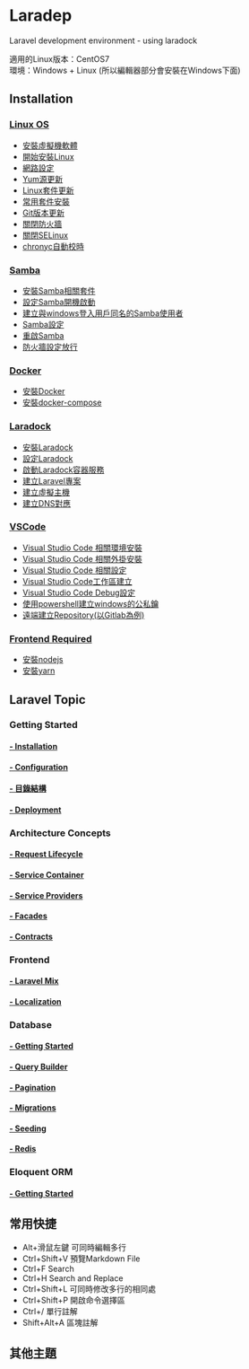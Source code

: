 # Laradep
Laravel development environment - using laradock<br/>

適用的Linux版本：CentOS7<br/>
環境：Windows + Linux (所以編輯器部分會安裝在Windows下面)

## Installation
### [Linux OS](https://github.com/Internaltide/Laradep/blob/master/documents/Linux%20OS.md)
 * [安裝虛擬機軟體](https://github.com/Internaltide/Laradep/blob/master/documents/Linux%20OS.md#%E5%AE%89%E8%A3%9D%E8%99%9B%E6%93%AC%E6%A9%9F%E8%BB%9F%E9%AB%94)
 * [開始安裝Linux](https://github.com/Internaltide/Laradep/blob/master/documents/Linux%20OS.md#%E9%96%8B%E5%A7%8B%E5%AE%89%E8%A3%9Dlinux)
 * [網路設定](https://github.com/Internaltide/Laradep/blob/master/documents/Linux%20OS.md#%E7%B6%B2%E8%B7%AF%E8%A8%AD%E5%AE%9A)
 * [Yum源更新](https://github.com/Internaltide/Laradep/blob/master/documents/Linux%20OS.md#yum%E6%BA%90%E6%9B%B4%E6%96%B0)
 * [Linux套件更新](https://github.com/Internaltide/Laradep/blob/master/documents/Linux%20OS.md#linux%E5%A5%97%E4%BB%B6%E6%9B%B4%E6%96%B0)
 * [常用套件安裝](https://github.com/Internaltide/Laradep/blob/master/documents/Linux%20OS.md#%E5%B8%B8%E7%94%A8%E5%A5%97%E4%BB%B6%E5%AE%89%E8%A3%9D)
 * [Git版本更新](https://github.com/Internaltide/Laradep/blob/master/documents/Linux%20OS.md#git%E7%89%88%E6%9C%AC%E6%9B%B4%E6%96%B0)
 * [關閉防火牆](https://github.com/Internaltide/Laradep/blob/master/documents/Linux%20OS.md#%E9%97%9C%E9%96%89%E9%98%B2%E7%81%AB%E7%89%86)
 * [關閉SELinux](https://github.com/Internaltide/Laradep/blob/master/documents/Linux%20OS.md#%E7%B7%A8%E8%BC%AF-etcselinuxconfig%E9%97%9C%E9%96%89selinux)
  * [chronyc自動校時](https://github.com/Internaltide/Laradep/blob/master/documents/Linux%20OS.md#chronyc%E8%87%AA%E5%8B%95%E6%A0%A1%E6%99%82)
### [Samba](https://github.com/Internaltide/Laradep/blob/master/documents/Samba.md)
 * [安裝Samba相關套件](https://github.com/Internaltide/Laradep/blob/master/documents/Samba.md#%E5%AE%89%E8%A3%9Dsamba%E7%9B%B8%E9%97%9C%E5%A5%97%E4%BB%B6)
 * [設定Samba開機啟動](https://github.com/Internaltide/Laradep/blob/master/documents/Samba.md#%E8%A8%AD%E5%AE%9Asamba%E9%96%8B%E6%A9%9F%E5%95%9F%E5%8B%95)
 * [建立與windows登入用戶同名的Samba使用者](https://github.com/Internaltide/Laradep/blob/master/documents/Samba.md#%E5%BB%BA%E7%AB%8B%E8%88%87windows%E7%99%BB%E5%85%A5%E7%94%A8%E6%88%B6%E5%90%8C%E5%90%8D%E7%9A%84samba%E4%BD%BF%E7%94%A8%E8%80%85)
 * [Samba設定](https://github.com/Internaltide/Laradep/blob/master/documents/Samba.md#samba%E8%A8%AD%E5%AE%9A)
 * [重啟Samba](https://github.com/Internaltide/Laradep/blob/master/documents/Samba.md#%E9%87%8D%E5%95%9Fsamba)
 * [防火牆設定放行](https://github.com/Internaltide/Laradep/blob/master/documents/Samba.md#%E9%98%B2%E7%81%AB%E7%89%86%E8%A8%AD%E5%AE%9A%E6%94%BE%E8%A1%8C)
### [Docker](https://github.com/Internaltide/Laradep/blob/master/documents/Docker.md)
 * [安裝Docker](https://github.com/Internaltide/Laradep/blob/master/documents/Docker.md#%E5%AE%89%E8%A3%9Ddocker)
 * [安裝docker-compose](https://github.com/Internaltide/Laradep/blob/master/documents/Docker.md#%E5%AE%89%E8%A3%9Ddocker-compose)
### [Laradock](https://github.com/Internaltide/Laradep/blob/master/documents/Laradock.md)
 * [安裝Laradock](https://github.com/Internaltide/Laradep/blob/master/documents/Laradock.md#%E5%AE%89%E8%A3%9Dlaradock)
 * [設定Laradock](https://github.com/Internaltide/Laradep/blob/master/documents/Laradock.md#%E8%A8%AD%E5%AE%9Alaradock)
 * [啟動Laradock容器服務](https://github.com/Internaltide/Laradep/blob/master/documents/Laradock.md#%E5%95%9F%E5%8B%95laradock%E5%AE%B9%E5%99%A8%E6%9C%8D%E5%8B%99)
 * [建立Laravel專案](https://github.com/Internaltide/Laradep/blob/master/documents/Laradock.md#%E5%BB%BA%E7%AB%8Blaravel%E5%B0%88%E6%A1%88)
 * [建立虛擬主機](https://github.com/Internaltide/Laradep/blob/master/documents/Laradock.md#%E5%BB%BA%E7%AB%8B%E8%99%9B%E6%93%AC%E4%B8%BB%E6%A9%9F)
 * [建立DNS對應](https://github.com/Internaltide/Laradep/blob/master/documents/Laradock.md#%E7%B7%A8%E8%BC%AFwindows%E7%9A%84hosts%E5%BB%BA%E7%AB%8Bdns%E5%B0%8D%E6%87%89)
### [VSCode](https://github.com/Internaltide/Laradep/blob/master/documents/VSCode.md)
 * [Visual Studio Code 相關環境安裝](https://github.com/Internaltide/Laradep/blob/master/documents/VSCode.md#visual-studio-code-%E7%9B%B8%E9%97%9C%E7%92%B0%E5%A2%83%E5%AE%89%E8%A3%9D)
 * [Visual Studio Code 相關外掛安裝](https://github.com/Internaltide/Laradep/blob/master/documents/VSCode.md#visual-studio-code-%E7%9B%B8%E9%97%9C%E5%A4%96%E6%8E%9B%E5%AE%89%E8%A3%9D)
 * [Visual Studio Code 相關設定](https://github.com/Internaltide/Laradep/blob/master/documents/VSCode.md#visual-studio-code-%E7%9B%B8%E9%97%9C%E8%A8%AD%E5%AE%9A)
 * [Visual Studio Code工作區建立](https://github.com/Internaltide/Laradep/blob/master/documents/VSCode.md#visual-studio-code%E5%B7%A5%E4%BD%9C%E5%8D%80%E5%BB%BA%E7%AB%8B)
 * [Visual Studio Code Debug設定](https://github.com/Internaltide/Laradep/blob/master/documents/VSCode.md#visual-studio-code-debug%E8%A8%AD%E5%AE%9A)
  * [使用powershell建立windows的公私鑰](https://github.com/Internaltide/Laradep/blob/master/documents/VSCode.md#%E4%BD%BF%E7%94%A8powershell%E5%BB%BA%E7%AB%8Bwindows%E7%9A%84%E5%85%AC%E7%A7%81%E9%91%B0)
  * [遠端建立Repository(以Gitlab為例)](https://github.com/Internaltide/Laradep/blob/master/documents/VSCode.md#%E9%81%A0%E7%AB%AF%E5%BB%BA%E7%AB%8Brepository%E4%BB%A5gitlab%E7%82%BA%E4%BE%8B)
### [Frontend Required](https://github.com/Internaltide/Laradep/blob/master/documents/Frontend.md)
 * [安裝nodejs](https://github.com/Internaltide/Laradep/blob/master/documents/Frontend.md#%E5%AE%89%E8%A3%9Dnodejs)
 * [安裝yarn](https://github.com/Internaltide/Laradep/blob/master/documents/Frontend.md#%E5%AE%89%E8%A3%9yarn)

## Laravel Topic
### Getting Started
#### [ - Installation](https://github.com/Internaltide/Laradep/blob/master/laratopics/GettingStarted.md#Installation)
#### [ - Configuration](https://github.com/Internaltide/Laradep/blob/master/laratopics/GettingStarted.md#Configuration)
#### [ - 目錄結構](https://github.com/Internaltide/Laradep/blob/master/laratopics/GettingStarted.md#目錄結構)
#### [ - Deployment](https://github.com/Internaltide/Laradep/blob/master/laratopics/GettingStarted.md#Deployment)
### Architecture Concepts
#### [ - Request Lifecycle](https://github.com/Internaltide/Laradep/blob/master/laratopics/Lifecycle.md)
#### [ - Service Container](https://github.com/Internaltide/Laradep/blob/master/laratopics/ServiceContainer.md)
#### [ - Service Providers](https://github.com/Internaltide/Laradep/blob/master/laratopics/ServiceProvider.md)
#### [ - Facades](https://github.com/Internaltide/Laradep/blob/master/laratopics/Facades.md)
#### [ - Contracts](https://github.com/Internaltide/Laradep/blob/master/laratopics/Contracts.md)
### Frontend
#### [ - Laravel Mix](https://github.com/Internaltide/Laradep/blob/master/laratopics/LaravelMix.md)
#### [ - Localization](https://github.com/Internaltide/Laradep/blob/master/laratopics/Localization.md)
### Database
#### [ - Getting Started](https://github.com/Internaltide/Laradep/blob/master/laratopics/GettingDatabaseStart.md)
#### [ - Query Builder](https://github.com/Internaltide/Laradep/blob/master/laratopics/QueryBuilder.md)
#### [ - Pagination](https://github.com/Internaltide/Laradep/blob/master/laratopics/Pagination.md)
#### [ - Migrations](https://github.com/Internaltide/Laradep/blob/master/laratopics/Migrations.md)
#### [ - Seeding](https://github.com/Internaltide/Laradep/blob/master/laratopics/Seeding.md)
#### [ - Redis](https://github.com/Internaltide/Laradep/blob/master/laratopics/Redis.md)
### Eloquent ORM
#### [ - Getting Started](https://github.com/Internaltide/Laradep/blob/master/laratopics/GettingORMStart.md)

## 常用快捷
 - Alt+滑鼠左鍵 可同時編輯多行
 - Ctrl+Shift+V 預覽Markdown File
 - Ctrl+F Search
 - Ctrl+H Search and Replace
 - Ctrl+Shift+L 可同時修改多行的相同處
 - Ctrl+Shift+P 開啟命令選擇區
 - Ctrl+/ 單行註解
 - Shift+Alt+A 區塊註解

## 其他主題